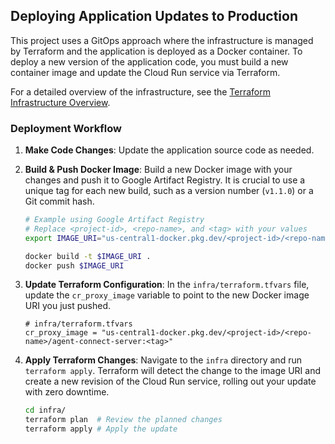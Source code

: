 ## Deploying Application Updates to Production

This project uses a GitOps approach where the infrastructure is managed by Terraform and the application is deployed as a Docker container. To deploy a new version of the application code, you must build a new container image and update the Cloud Run service via Terraform.

For a detailed overview of the infrastructure, see the [Terraform Infrastructure Overview](./infra/terraform.md).

### Deployment Workflow

1.  **Make Code Changes**:
    Update the application source code as needed.

2.  **Build & Push Docker Image**:
    Build a new Docker image with your changes and push it to Google Artifact Registry. It is crucial to use a unique tag for each new build, such as a version number (`v1.1.0`) or a Git commit hash.

    ```bash
    # Example using Google Artifact Registry
    # Replace <project-id>, <repo-name>, and <tag> with your values
    export IMAGE_URI="us-central1-docker.pkg.dev/<project-id>/<repo-name>/agent-connect-server:<tag>"

    docker build -t $IMAGE_URI .
    docker push $IMAGE_URI
    ```

3.  **Update Terraform Configuration**:
    In the `infra/terraform.tfvars` file, update the `cr_proxy_image` variable to point to the new Docker image URI you just pushed.

    ```hcl
    # infra/terraform.tfvars
    cr_proxy_image = "us-central1-docker.pkg.dev/<project-id>/<repo-name>/agent-connect-server:<tag>"
    ```

4.  **Apply Terraform Changes**:
    Navigate to the `infra` directory and run `terraform apply`. Terraform will detect the change to the image URI and create a new revision of the Cloud Run service, rolling out your update with zero downtime.

    ```bash
    cd infra/
    terraform plan  # Review the planned changes
    terraform apply # Apply the update
    ```
